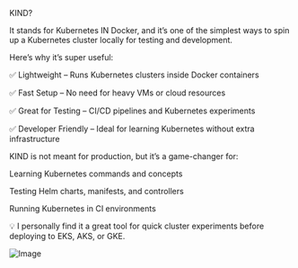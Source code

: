 KIND?

 It stands for Kubernetes IN Docker, and it’s one of the simplest ways to spin up a Kubernetes cluster locally for testing and development.

Here’s why it’s super useful:

✅ Lightweight – Runs Kubernetes clusters inside Docker containers

 ✅ Fast Setup – No need for heavy VMs or cloud resources

 ✅ Great for Testing – CI/CD pipelines and Kubernetes experiments

 ✅ Developer Friendly – Ideal for learning Kubernetes without extra infrastructure

KIND is not meant for production, but it’s a game-changer for:

Learning Kubernetes commands and concepts

Testing Helm charts, manifests, and controllers

Running Kubernetes in CI 
environments

💡 I personally find it a great tool for quick cluster experiments before deploying to EKS, AKS, or GKE.

![Image](https://github.com/user-attachments/assets/00ae9893-a5ac-4c36-9a7c-994442ab932a)
